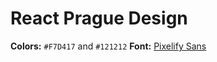 # React Prague Design
**Colors:** `#F7D417` and `#121212`
**Font:** [Pixelify Sans](https://fonts.google.com/specimen/Pixelify+Sans)